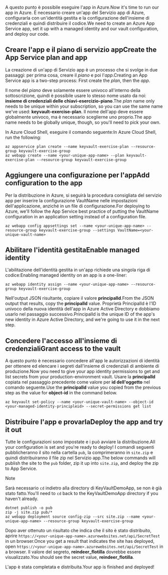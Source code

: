 <span data-ttu-id="b56c3-101">A questo punto è possibile eseguire l'app in Azure.</span><span class="sxs-lookup"><span data-stu-id="b56c3-101">Now it's time to run our app in Azure.</span></span> <span data-ttu-id="b56c3-102">È necessario creare un'app del Servizio app di Azure, configurarla con un'identità gestita e la configurazione dell'insieme di credenziali e quindi distribuire il codice.</span><span class="sxs-lookup"><span data-stu-id="b56c3-102">We need to create an Azure App Service app, set it up with a managed identity and our vault configuration, and deploy our code.</span></span>

## <a name="create-the-app-service-plan-and-app"></a><span data-ttu-id="b56c3-103">Creare l'app e il piano di servizio app</span><span class="sxs-lookup"><span data-stu-id="b56c3-103">Create the App Service plan and app</span></span>

<span data-ttu-id="b56c3-104">La creazione di un'app di Servizio app è un processo che si svolge in due passaggi: per prima cosa, creare il *piano* e poi l'*app*.</span><span class="sxs-lookup"><span data-stu-id="b56c3-104">Creating an App Service app is a two-step process: First create the *plan*, then the *app*.</span></span>

<span data-ttu-id="b56c3-105">Il nome del *piano* deve solamente essere univoco all'interno della sottoscrizione, quindi è possibile usare lo stesso nome usato da noi: **insieme di credenziali delle chiavi-esercizio-piano**.</span><span class="sxs-lookup"><span data-stu-id="b56c3-105">The *plan* name only needs to be unique within your subscription, so you can use the same name we've used: **keyvault-exercise-plan**.</span></span> <span data-ttu-id="b56c3-106">Il nome dell'app deve essere globalmente univoco, ma è necessario sceglierne uno proprio.</span><span class="sxs-lookup"><span data-stu-id="b56c3-106">The app name needs to be globally unique, though, so you'll need to pick your own.</span></span>

<span data-ttu-id="b56c3-107">In Azure Cloud Shell, eseguire il comando seguente:</span><span class="sxs-lookup"><span data-stu-id="b56c3-107">In Azure Cloud Shell, run the following:</span></span>

```azurecli
az appservice plan create --name keyvault-exercise-plan --resource-group keyvault-exercise-group
az webapp create --name <your-unique-app-name> --plan keyvault-exercise-plan --resource-group keyvault-exercise-group
```

## <a name="add-configuration-to-the-app"></a><span data-ttu-id="b56c3-108">Aggiungere una configurazione per l'app</span><span class="sxs-lookup"><span data-stu-id="b56c3-108">Add configuration to the app</span></span>

<span data-ttu-id="b56c3-109">Per la distribuzione in Azure, si seguirà la procedura consigliata del servizio app per inserire la configurazione VaultName nelle impostazioni dell'applicazione, anziché in un file di configurazione.</span><span class="sxs-lookup"><span data-stu-id="b56c3-109">For deploying to Azure, we'll follow the App Service best practice of putting the VaultName configuration in an application setting instead of a configuration file.</span></span>

```azurecli
az webapp config appsettings set --name <your-unique-app-name> --resource-group keyvault-exercise-group --settings VaultName=<your-unique-vault-name>
```

## <a name="enable-managed-identity"></a><span data-ttu-id="b56c3-110">Abilitare l'identità gestita</span><span class="sxs-lookup"><span data-stu-id="b56c3-110">Enable managed identity</span></span>

<span data-ttu-id="b56c3-111">L'abilitazione dell'identità gestita in un'app richiede una singola riga di codice:</span><span class="sxs-lookup"><span data-stu-id="b56c3-111">Enabling managed identity on an app is a one-liner:</span></span>

```azurecli
az webapp identity assign --name <your-unique-app-name> --resource-group keyvault-exercise-group
```

<span data-ttu-id="b56c3-112">Nell'output JSON risultante, copiare il valore **principalId**.</span><span class="sxs-lookup"><span data-stu-id="b56c3-112">From the JSON output that results, copy the **principalId** value.</span></span> <span data-ttu-id="b56c3-113">Proprietà PrincipalId è l'ID univoco della nuova identità dell'app in Azure Active Directory e dobbiamo usarlo nel passaggio successivo.</span><span class="sxs-lookup"><span data-stu-id="b56c3-113">PrincipalId is the unique ID of the app's new identity in Azure Active Directory, and we're going to use it in the next step.</span></span>

## <a name="grant-access-to-the-vault"></a><span data-ttu-id="b56c3-114">Concedere l'accesso all'insieme di credenziali</span><span class="sxs-lookup"><span data-stu-id="b56c3-114">Grant access to the vault</span></span>

<span data-ttu-id="b56c3-115">A questo punto è necessario concedere all'app le autorizzazioni di identità per ottenere ed elencare i segreti dall'insieme di credenziali di ambiente di produzione.</span><span class="sxs-lookup"><span data-stu-id="b56c3-115">Now you need to give your app identity permissions to get and list secrets from your production-environment vault.</span></span> <span data-ttu-id="b56c3-116">Usare la **principalId** copiata nel passaggio precedente come valore per **id dell'oggetto** nel comando seguente.</span><span class="sxs-lookup"><span data-stu-id="b56c3-116">Use the **principalId** value you copied from the previous step as the value for **object-id** in the command below.</span></span>

```azurecli
az keyvault set-policy --name <your-unique-vault-name> --object-id <your-managed-identity-principleid> --secret-permissions get list
```

## <a name="deploy-the-app-and-try-it-out"></a><span data-ttu-id="b56c3-117">Distribuire l'app e provarla</span><span class="sxs-lookup"><span data-stu-id="b56c3-117">Deploy the app and try it out</span></span>

<span data-ttu-id="b56c3-118">Tutte le configurazioni sono impostate e i può avviare la distribuzione.</span><span class="sxs-lookup"><span data-stu-id="b56c3-118">All your configuration is set and you're ready to deploy!</span></span> <span data-ttu-id="b56c3-119">I comandi seguenti pubblicheranno il sito nella cartella `pub`, la comprimeranno in `site.zip` e quindi distribuiranno il file zip nel Servizio app.</span><span class="sxs-lookup"><span data-stu-id="b56c3-119">The below commands will publish the site to the `pub` folder, zip it up into `site.zip`, and deploy the zip to App Service.</span></span>

> [!NOTE]
> <span data-ttu-id="b56c3-120">Sarà necessario `cd` indietro alla directory di KeyVaultDemoApp, se non è già stato fatto.</span><span class="sxs-lookup"><span data-stu-id="b56c3-120">You'll need to `cd` back to the KeyVaultDemoApp directory if you haven't already.</span></span>

```azurecli
dotnet publish -o pub
zip -j site.zip pub/*
az webapp deployment source config-zip --src site.zip --name <your-unique-app-name> --resource-group keyvault-exercise-group
```

<span data-ttu-id="b56c3-121">Dopo aver ottenuto un risultato che indica che il sito è stato distribuito, aprire `https://<your-unique-app-name>.azurewebsites.net/api/SecretTest` in un browser.</span><span class="sxs-lookup"><span data-stu-id="b56c3-121">Once you get a result that indicates the site has deployed, open `https://<your-unique-app-name>.azurewebsites.net/api/SecretTest` in a browser.</span></span> <span data-ttu-id="b56c3-122">Il valore del segreto, **reindeer_flotilla** dovrebbe essere visualizzato.</span><span class="sxs-lookup"><span data-stu-id="b56c3-122">You should see the secret value, **reindeer_flotilla**.</span></span>

<span data-ttu-id="b56c3-123">L'app è stata completata e distribuita.</span><span class="sxs-lookup"><span data-stu-id="b56c3-123">Your app is finished and deployed!</span></span>